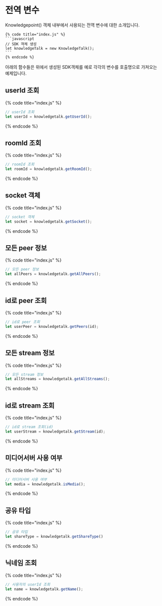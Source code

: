 # 전역 변수

Knowledgepoint() 객체 내부에서 사용되는 전역 변수에 대한 소개입니다.

    {% code title="index.js" %}
    ```javascript
    // SDK 객체 생성
    let knowledgeTalk = new KnowledgeTalk();
    ```
    {% endcode %}

아래의 함수들은 위에서 생성된 SDK객체를 예로 각각의 변수를 호출명으로 가져오는 예제입니다.

## userId 조회
{% code title="index.js" %}
```javascript
// userId 조회
let userId = knowledgetalk.getUserId();
```
{% endcode %}

## roomId 조회
{% code title="index.js" %}
```javascript
// roomId 조회
let roomId = knowledgetalk.getRoomId();
```
{% endcode %}

## socket 객체
{% code title="index.js" %}
```javascript
// socket 객체
let socket = knowledgetalk.getSocket();
```
{% endcode %}

## 모든 peer 정보
{% code title="index.js" %}
```javascript
// 모든 peer 정보
let allPeers = knowledgetalk.getAllPeers();
```
{% endcode %}

## id로 peer 조회
{% code title="index.js" %}
```javascript
// id로 peer 조회
let userPeer = knowledgetalk.getPeers(id);
```
{% endcode %}

## 모든 stream 정보
{% code title="index.js" %}
```javascript
// 모든 stream 정보
let allStreams = knowledgetalk.getAllStreams();
```
{% endcode %}

## id로 stream 조회
{% code title="index.js" %}
```javascript
// id로 stream 조회(id)
let userStream = knowledgetalk.getStream(id);
```
{% endcode %}

## 미디어서버 사용 여부
{% code title="index.js" %}
```javascript
// 미디어서버 사용 여부
let media = knowledgetalk.isMedia();
```
{% endcode %}

## 공유 타입
{% code title="index.js" %}
```javascript
// 공유 타입
let shareType = knowledgetalk.getShareType()
```
{% endcode %}

## 닉네임 조회
{% code title="index.js" %}
```javascript
// 사용자의 userId 조회
let name = knowledgetalk.getName();
```
{% endcode %}